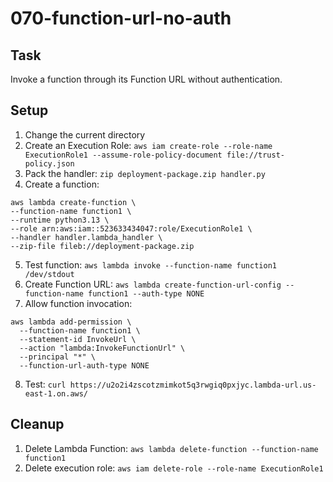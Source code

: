 # 070-function-url-no-auth

## Task
Invoke a function through its Function URL without authentication.

## Setup
1. Change the current directory
2. Create an Execution Role: `aws iam create-role --role-name ExecutionRole1 --assume-role-policy-document file://trust-policy.json`
3. Pack the handler: `zip deployment-package.zip handler.py`
4. Create a function:
```shell
aws lambda create-function \
--function-name function1 \
--runtime python3.13 \
--role arn:aws:iam::523633434047:role/ExecutionRole1 \
--handler handler.lambda_handler \
--zip-file fileb://deployment-package.zip
```
5. Test function: `aws lambda invoke --function-name function1 /dev/stdout`
6. Create Function URL: `aws lambda create-function-url-config --function-name function1 --auth-type NONE`
7. Allow function invocation: 
```shell
aws lambda add-permission \
  --function-name function1 \
  --statement-id InvokeUrl \
  --action "lambda:InvokeFunctionUrl" \
  --principal "*" \
  --function-url-auth-type NONE
```
8. Test: `curl https://u2o2i4zscotzmimkot5q3rwgiq0pxjyc.lambda-url.us-east-1.on.aws/`

## Cleanup
1. Delete Lambda Function: `aws lambda delete-function --function-name function1`
2. Delete execution role: `aws iam delete-role --role-name ExecutionRole1`

